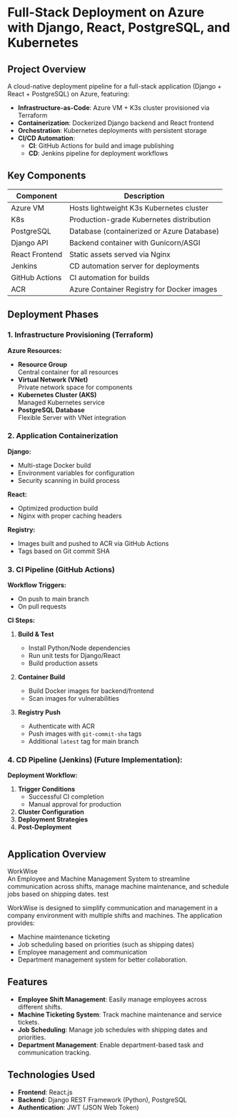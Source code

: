 # Full-Stack Deployment on Azure with Django, React, PostgreSQL, and Kubernetes

## Project Overview
A cloud-native deployment pipeline for a full-stack application (Django + React + PostgreSQL) on Azure, featuring:

- **Infrastructure-as-Code**: Azure VM + K3s cluster provisioned via Terraform  
- **Containerization**: Dockerized Django backend and React frontend  
- **Orchestration**: Kubernetes deployments with persistent storage  
- **CI/CD Automation**:  
  - **CI**: GitHub Actions for build and image publishing  
  - **CD**: Jenkins pipeline for deployment workflows  

## Key Components

| Component | Description |
|-----------|-------------|
| Azure VM | Hosts lightweight K3s Kubernetes cluster |
| K8s | Production-grade Kubernetes distribution |
| PostgreSQL | Database (containerized or Azure Database) |
| Django API | Backend container with Gunicorn/ASGI |
| React Frontend | Static assets served via Nginx |
| Jenkins | CD automation server for deployments |
| GitHub Actions | CI automation for builds |
| ACR | Azure Container Registry for Docker images |

## Deployment Phases

### 1. Infrastructure Provisioning (Terraform)

**Azure Resources:**
- **Resource Group**  
  Central container for all resources  
- **Virtual Network (VNet)**  
  Private network space for components  
- **Kubernetes Cluster (AKS)**  
  Managed Kubernetes service  
- **PostgreSQL Database**  
  Flexible Server with VNet integration  

### 2. Application Containerization

**Django:**
- Multi-stage Docker build  
- Environment variables for configuration  
- Security scanning in build process  

**React:**
- Optimized production build  
- Nginx with proper caching headers  

**Registry:**
- Images built and pushed to ACR via GitHub Actions  
- Tags based on Git commit SHA  

### 3. CI Pipeline (GitHub Actions)

**Workflow Triggers:**
- On push to main branch  
- On pull requests  

**CI Steps:**
1. **Build & Test**  
   - Install Python/Node dependencies  
   - Run unit tests for Django/React  
   - Build production assets  

2. **Container Build**  
   - Build Docker images for backend/frontend  
   - Scan images for vulnerabilities  

3. **Registry Push**  
   - Authenticate with ACR  
   - Push images with `git-commit-sha` tags  
   - Additional `latest` tag for main branch  

### 4. CD Pipeline (Jenkins) (Future Implementation): 

**Deployment Workflow:**
1. **Trigger Conditions**  
   - Successful CI completion  
   - Manual approval for production  
2. **Cluster Configuration**  
3. **Deployment Strategies**  
4. **Post-Deployment**  

  
#

## Application Overview
WorkWise  
An Employee and Machine Management System to streamline communication across shifts, manage machine maintenance, and schedule jobs based on shipping dates. test

WorkWise is designed to simplify communication and management in a company environment with multiple shifts and machines. The application provides:
- Machine maintenance ticketing
- Job scheduling based on priorities (such as shipping dates)
- Employee management and communication
- Department management system for better collaboration.

## Features
- **Employee Shift Management**: Easily manage employees across different shifts.
- **Machine Ticketing System**: Track machine maintenance and service tickets.
- **Job Scheduling**: Manage job schedules with shipping dates and priorities.
- **Department Management**: Enable department-based task and communication tracking.

## Technologies Used
- **Frontend**: React.js
- **Backend**: Django REST Framework (Python), PostgreSQL
- **Authentication**: JWT (JSON Web Token)

